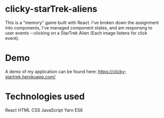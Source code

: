 # clicky-starTrek-aliens

This is a "memory" game built with React. I've broken down the assignment into components, I've managed component states, and am responsng to user events --clicking on a StarTrek Alien (Each image listens for click event).  

# Demo
A demo of my application can be found here: https://clicky-startrek.herokuapp.com/

# Technologies used
React
HTML
CSS
JavaScript
Yarn
ES6